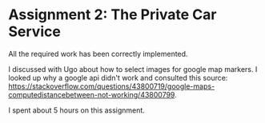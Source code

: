 # Assignment 2: The Private Car Service

All the required work has been correctly implemented. 

I discussed with Ugo about how to select images for google map markers.
I looked up why a google api didn't work and consulted this source:
https://stackoverflow.com/questions/43800719/google-maps-computedistancebetween-not-working/43800799. 

I spent about 5 hours on this assignment.
